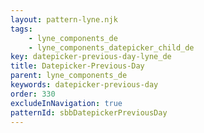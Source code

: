 ```yaml
---
layout: pattern-lyne.njk
tags: 
    - lyne_components_de
    - lyne_components_datepicker_child_de
key: datepicker-previous-day-lyne_de
title: Datepicker-Previous-Day
parent: lyne_components_de
keywords: datepicker-previous-day
order: 330
excludeInNavigation: true
patternId: sbbDatepickerPreviousDay
---
```

